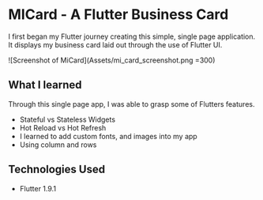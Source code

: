 # MICard - A Flutter Business Card

I first began my Flutter journey creating this simple, single page application. It displays my business card laid out through the use of Flutter UI.

![Screenshot of MiCard](Assets/mi_card_screenshot.png =300)

## What I learned

Through this single page app, I was able to grasp some of Flutters features.

- Stateful vs Stateless Widgets
- Hot Reload vs Hot Refresh
- I learned to add custom fonts, and images into my app
- Using column and rows

## Technologies Used

- Flutter 1.9.1
